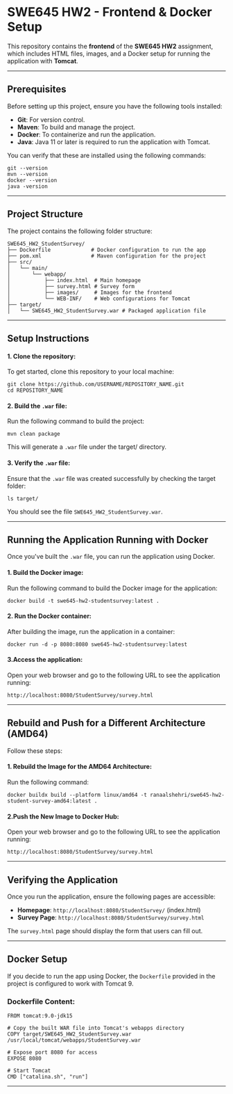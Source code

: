 # SWE645 HW2 - Frontend & Docker Setup

This repository contains the **frontend** of the **SWE645 HW2** assignment, which includes HTML files, images, and a Docker setup for running the application with **Tomcat**.

---

## Prerequisites

Before setting up this project, ensure you have the following tools installed:

- **Git**: For version control.
- **Maven**: To build and manage the project.
- **Docker**: To containerize and run the application.
- **Java**: Java 11 or later is required to run the application with Tomcat.

You can verify that these are installed using the following commands:

```
git --version
mvn --version
docker --version
java -version
```
--- 

## Project Structure
The project contains the following folder structure:

```
SWE645_HW2_StudentSurvey/
├── Dockerfile             # Docker configuration to run the app
├── pom.xml                # Maven configuration for the project
├── src/
│   └── main/
│       └── webapp/
│           ├── index.html  # Main homepage
│           ├── survey.html # Survey form
│           ├── images/     # Images for the frontend
│           └── WEB-INF/    # Web configurations for Tomcat
├── target/
│   └── SWE645_HW2_StudentSurvey.war # Packaged application file
```
---
## Setup Instructions
#### 1. Clone the repository:
To get started, clone this repository to your local machine:
```
git clone https://github.com/USERNAME/REPOSITORY_NAME.git
cd REPOSITORY_NAME
```

#### 2. Build the `.war` file:
Run the following command to build the project:
```
mvn clean package
```
This will generate a `.war` file under the target/ directory.


#### 3. Verify the `.war` file:
Ensure that the `.war` file was created successfully by checking the target folder:
```
ls target/
```
You should see the file `SWE645_HW2_StudentSurvey.war`.

---

## Running the Application Running with Docker
Once you've built the `.war` file, you can run the application using Docker.

#### 1. Build the Docker image:
Run the following command to build the Docker image for the application:
```
docker build -t swe645-hw2-studentsurvey:latest .
```

#### 2. Run the Docker container:
After building the image, run the application in a container:
```
docker run -d -p 8080:8080 swe645-hw2-studentsurvey:latest
```

#### 3.Access the application:
Open your web browser and go to the following URL to see the application running:

```
http://localhost:8080/StudentSurvey/survey.html
```
---
## Rebuild and Push for a Different Architecture (AMD64) 
Follow these steps:

#### 1. Rebuild the Image for the AMD64 Architecture:
Run the following command:
```
docker buildx build --platform linux/amd64 -t ranaalshehri/swe645-hw2-student-survey-amd64:latest .
```

#### 2.Push the New Image to Docker Hub:
Open your web browser and go to the following URL to see the application running:

```
http://localhost:8080/StudentSurvey/survey.html
```
---

## Verifying the Application

Once you run the application, ensure the following pages are accessible:

- **Homepage**: `http://localhost:8080/StudentSurvey/` (index.html)
- **Survey Page**: `http://localhost:8080/StudentSurvey/survey.html`

The `survey.html` page should display the form that users can fill out.

---
## Docker Setup
If you decide to run the app using Docker, the `Dockerfile` provided in the project is configured to work with Tomcat 9.

### Dockerfile Content:

```
FROM tomcat:9.0-jdk15

# Copy the built WAR file into Tomcat's webapps directory
COPY target/SWE645_HW2_StudentSurvey.war /usr/local/tomcat/webapps/StudentSurvey.war

# Expose port 8080 for access
EXPOSE 8080

# Start Tomcat
CMD ["catalina.sh", "run"]
```
---

